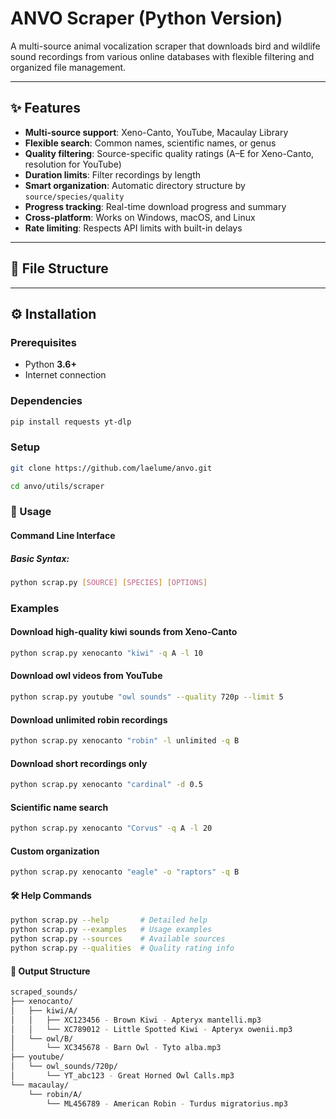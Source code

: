 # ANVO Scraper (Python Version)

A multi-source animal vocalization scraper that downloads bird and wildlife sound recordings from various online databases with flexible filtering and organized file management.

---

## ✨ Features

- **Multi-source support**: Xeno-Canto, YouTube, Macaulay Library  
- **Flexible search**: Common names, scientific names, or genus  
- **Quality filtering**: Source-specific quality ratings (A–E for Xeno-Canto, resolution for YouTube)  
- **Duration limits**: Filter recordings by length  
- **Smart organization**: Automatic directory structure by `source/species/quality`  
- **Progress tracking**: Real-time download progress and summary  
- **Cross-platform**: Works on Windows, macOS, and Linux  
- **Rate limiting**: Respects API limits with built-in delays  

---

## 📂 File Structure

---

## ⚙️ Installation

### Prerequisites
- Python **3.6+**
- Internet connection  

### Dependencies
```bash
pip install requests yt-dlp
```

### Setup
```bash
git clone https://github.com/laelume/anvo.git
```
```bash
cd anvo/utils/scraper
```

### 🚀 Usage
#### Command Line Interface
##### Basic Syntax:
```bash
python scrap.py [SOURCE] [SPECIES] [OPTIONS]
```
### Examples
#### Download high-quality kiwi sounds from Xeno-Canto
```bash
python scrap.py xenocanto "kiwi" -q A -l 10
```
#### Download owl videos from YouTube
```bash
python scrap.py youtube "owl sounds" --quality 720p --limit 5
```
#### Download unlimited robin recordings
```bash
python scrap.py xenocanto "robin" -l unlimited -q B
```
#### Download short recordings only
```bash
python scrap.py xenocanto "cardinal" -d 0.5
```
#### Scientific name search
```bash
python scrap.py xenocanto "Corvus" -q A -l 20
```
#### Custom organization
```bash
python scrap.py xenocanto "eagle" -o "raptors" -q B
```

#### 🛠️ Help Commands
```bash
python scrap.py --help       # Detailed help
python scrap.py --examples   # Usage examples
python scrap.py --sources    # Available sources
python scrap.py --qualities  # Quality rating info
```

#### 📁 Output Structure
```bash
scraped_sounds/
├── xenocanto/
│   ├── kiwi/A/
│   │   ├── XC123456 - Brown Kiwi - Apteryx mantelli.mp3
│   │   └── XC789012 - Little Spotted Kiwi - Apteryx owenii.mp3
│   └── owl/B/
│       └── XC345678 - Barn Owl - Tyto alba.mp3
├── youtube/
│   └── owl_sounds/720p/
│       └── YT_abc123 - Great Horned Owl Calls.mp3
└── macaulay/
    └── robin/A/
        └── ML456789 - American Robin - Turdus migratorius.mp3
```